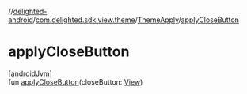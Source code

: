 //[delighted-android](../../../index.md)/[com.delighted.sdk.view.theme](../index.md)/[ThemeApply](index.md)/[applyCloseButton](apply-close-button.md)

# applyCloseButton

[androidJvm]\
fun [applyCloseButton](apply-close-button.md)(closeButton: [View](https://developer.android.com/reference/kotlin/android/view/View.html))
